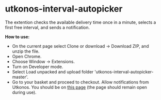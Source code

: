 # utkonos-interval-autopicker
The extention checks the available delivery time once in a minute, selects a first free interval, and sends a notification. 

**How to use:**

* On the current page select Clone or download -> Download ZIP, and unzip the file. 
* Open Chrome.
* Choose Window -> Extensions.
* Turn on Developer mode.
* Select Load unpacked and upload folder 'utkonos-interval-autopicker-master'.
* Go to your basket and proceed to checkout. Allow notifications from Utkonos. You should be on [this page](https://www.utkonos.ru/ordering/interval) (the page should remain open during use). 

